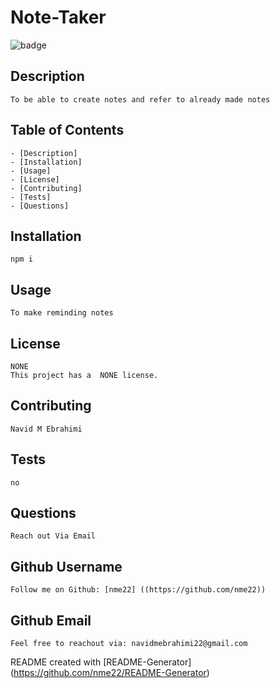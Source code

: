 # Note-Taker

![badge](https://img.shields.io/badge/license-NONE-blue)<br />

## Description
	To be able to create notes and refer to already made notes

 ## Table of Contents
    - [Description]
    - [Installation]
    - [Usage]
    - [License]
    - [Contributing]
    - [Tests]
    - [Questions]

## Installation
    npm i

## Usage
    To make reminding notes

## License
    NONE
    This project has a  NONE license.

## Contributing
    Navid M Ebrahimi

## Tests
    no

## Questions
    Reach out Via Email
    
## Github Username

    Follow me on Github: [nme22] ((https://github.com/nme22))

## Github Email
	Feel free to reachout via: navidmebrahimi22@gmail.com
	
README created with [README-Generator] (https://github.com/nme22/README-Generator)
	